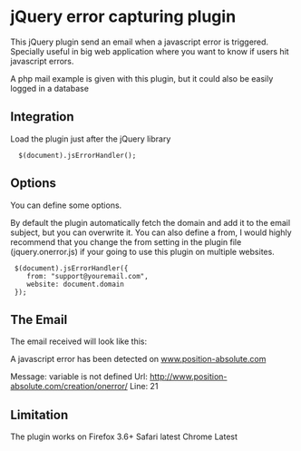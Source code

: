# jQuery error capturing plugin

This jQuery plugin send an email when a javascript error is triggered. 
Specially useful in big web application where you want to know if users hit javascript errors.

A php mail example is given with this plugin, but it could also be easily logged in a database 

## Integration

Load the plugin just after the jQuery library

      $(document).jsErrorHandler();



## Options

You can define some options.

By default the plugin automatically fetch the domain and add it to the email subject, but you can overwrite it.
You can also define a from, I would highly recommend that you change the from setting in the plugin file (jquery.onerror.js)  if your going to use this plugin on multiple websites.

     $(document).jsErrorHandler({
        from: "support@youremail.com",
		website: document.domain
     });


## The Email

The email received will look like this:

A javascript error has been detected on www.position-absolute.com

Message: variable is not defined
Url: http://www.position-absolute.com/creation/onerror/
Line: 21

## Limitation

The plugin works on 
Firefox 3.6+
Safari latest
Chrome Latest

